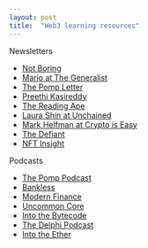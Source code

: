 ```yaml
---
layout: post
title:  "Web3 learning resources"
---
```


Newsletters
- [Not Boring](https://www.notboring.co/)
- [Mario at The Generalist](readthegeneralist.com)
- [The Pomp Letter](https://pomp.substack.com/)
- [Preethi Kasireddy](https://www.preethikasireddy.com/categories/blockchain)
- [The Reading Ape](https://thereadingape.substack.com/)
- [Laura Shin at Unchained](https://unchainedpodcast.com/)
- [Mark Helfman at Crypto is Easy](https://cryptoiseasy.substack.com/)
- [The Defiant](https://newsletter.thedefiant.io/)
- [NFT Insight](https://www.nft-insight.com/)

Podcasts
- [The Pomp Podcast](https://podcasts.google.com/feed/aHR0cHM6Ly9mZWVkcy5tZWdhcGhvbmUuZm0vb2ZmdGhlY2hhaW4)
- [Bankless](https://podcasts.google.com/feed/aHR0cDovL3BvZGNhc3QuYmFua2xlc3NocS5jb20vcnNz)
- [Modern Finance](https://podcasts.google.com/feed/aHR0cHM6Ly9mZWVkcy5tZWdhcGhvbmUuZm0vbW9maQ)
- [Uncommon Core](https://podcasts.google.com/feed/aHR0cHM6Ly9hbmNob3IuZm0vcy8yNTc4ZDVhMC9wb2RjYXN0L3Jzcw)
- [Into the Bytecode](https://podcasts.google.com/feed/aHR0cHM6Ly9mZWVkcy50cmFuc2lzdG9yLmZtL2ludG8tdGhlLWJ5dGVjb2Rl)
- [The Delphi Podcast](https://podcasts.google.com/feed/aHR0cHM6Ly9maWZ0eW9uZXBlcmNlbnQucG9kYmVhbi5jb20vZmVlZC54bWw)
- [Into the Ether](https://podcasts.google.com/feed/aHR0cHM6Ly9pbnRvdGhlZXRoZXIubGlic3luLmNvbS9yc3M)
